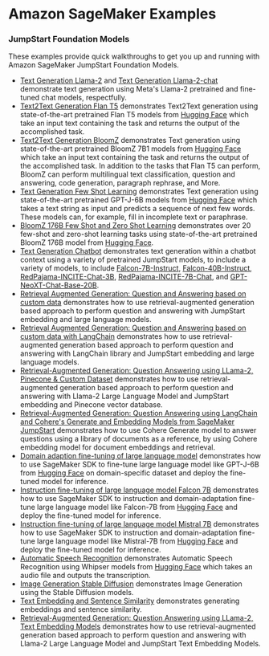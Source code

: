 # Amazon SageMaker Examples

### JumpStart Foundation Models

These examples provide quick walkthroughs to get you up and running with Amazon SageMaker JumpStart Foundation Models.

- [Text Generation Llama-2](text-generation-llama-2.ipynb) and [Text Generation Llama-2-chat](text-generation-llama-2-chat.ipynb) demonstrate text generation using Meta's Llama-2 pretrained and fine-tuned chat models, respectfully.
- [Text2Text Generation Flan T5](text2text-generation-flan-t5-ul2.ipynb) demonstrates Text2Text generation using state-of-the-art pretrained Flan T5 models from [Hugging Face](https://huggingface.co/docs/transformers/model_doc/flan-t5) which take an input text containing the task and returns the output of the accomplished task. 
- [Text2Text Generation BloomZ](text2text-generation-bloomz.ipynb) demonstrates Text generation using state-of-the-art pretrained BloomZ 7B1 models from [Hugging Face](https://huggingface.co/bigscience/bloomz-7b1) which take an input text containing the task and returns the output of the accomplished task. In addition to the tasks that Flan T5 can perform, BloomZ can perform multilingual text classification, question and answering, code generation, paragraph rephrase, and More.
- [Text Generation Few Shot Learning](text-generation-few-shot-learning.ipynb) demonstrates Text generation using state-of-the-art pretrained GPT-J-6B models from [Hugging Face](https://huggingface.co/EleutherAI/gpt-j-6B) which takes a text string as input and predicts a sequence of next few words. These models can, for example, fill in incomplete text or paraphrase.
- [BloomZ 176B Few Shot and Zero Shot Learning](bloom-z-176b-few-shot-and-zero-shot-learning.ipynb) demonstrates over 20 few-shot and zero-shot learning tasks using state-of-the-art pretrained BloomZ 176B model from [Hugging Face](https://huggingface.co/bigscience/bloomz).
- [Text Generation Chatbot](text-generation-chatbot.ipynb) demonstrates text generation within a chatbot context using a variety of pretrained JumpStart models, to include a variety of models, to include [Falcon-7B-Instruct](https://huggingface.co/tiiuae/falcon-7b-instruct), [Falcon-40B-Instruct](https://huggingface.co/tiiuae/falcon-40b-instruct), [RedPajama-INCITE-Chat-3B](https://huggingface.co/togethercomputer/RedPajama-INCITE-Chat-3B-v1), [RedPajama-INCITE-7B-Chat](https://huggingface.co/togethercomputer/RedPajama-INCITE-7B-Chat), and [GPT-NeoXT-Chat-Base-20B](https://huggingface.co/togethercomputer/GPT-NeoXT-Chat-Base-20B).
- [Retrieval Augmented Generation: Question and Answering based on custom data](question_answering_retrieval_augmented_generation/question_answering_jumpstart_knn.ipynb) demonstrates how to use retrieval-augmented generation based approach to perform question and answering with JumpStart embedding and large language models.
- [Retrieval Augmented Generation: Question and Answering based on custom data with LangChain](question_answering_retrieval_augmented_generation/question_answering_langchain_jumpstart.ipynb) demonstrates how to use retrieval-augmented generation based approach to perform question and answering with LangChain library and JumpStart embedding and large language models.
- [Retrieval-Augmented Generation: Question Answering using LLama-2, Pinecone & Custom Dataset](question_answering_retrieval_augmented_generation/question_answering_pinecone_llama-2_jumpstart.ipynb) demonstrates how to use retrieval-augmented generation based approach to perform question and answering with Llama-2 Large Language Model and JumpStart embedding and Pinecone vector database.
- [Retrieval-Augmented Generation: Question Answering using LangChain and Cohere's Generate and Embedding Models from SageMaker JumpStart](question_answering_retrieval_augmented_generation/question_answering_Cohere+langchain_jumpstart.ipynb) demonstrates how to use Cohere Generate model to answer questions using a library of documents as a reference, by using Cohere embedding model for document embeddings and retrieval. 
- [Domain adaption fine-tuning of large language model](domain-adaption-finetuning-gpt-j-6b.ipynb) demonstrates how to use SageMaker SDK to fine-tune large language model like GPT-J-6B from [Hugging Face](https://huggingface.co/EleutherAI/gpt-j-6b) on domain-specific dataset and deploy the fine-tuned model for inference.
- [Instruction fine-tuning of large language model Falcon 7B](falcon-7b-instruction-domain-adaptation-finetuning.ipynb) demonstrates how to use SageMaker SDK to instruction and domain-adaptation fine-tune large language model like Falcon-7B from [Hugging Face](https://huggingface.co/tiiuae/falcon-7b) and deploy the fine-tuned model for inference.
- [Instruction fine-tuning of large language model Mistral 7B](mistral-7b-instruction-domain-adaptation-finetuning.ipynb) demonstrates how to use SageMaker SDK to instruction and domain-adaptation fine-tune large language model like Mistral-7B from [Hugging Face](https://huggingface.co/mistralai/Mistral-7B-v0.1) and deploy the fine-tuned model for inference.
- [Automatic Speech Recognition](automatic-speech-recognition.ipynb) demonstrates Automatic Speech Recognition using Whipser models from [Hugging Face](https://huggingface.co/openai/whisper-large-v2) which takes an audio file and outputs the transcription.
- [Image Generation Stable Diffusion](image-generation-stable-diffusion.ipynb) demonstrates Image Generation using the Stable Diffusion models.
- [Text Embedding and Sentence Similarity](question_answering_retrieval_augmented_generation/text-embedding-sentence-similarity.ipynb) demonstrates generating embeddings and sentence similarity.
- [Retrieval-Augmented Generation: Question Answering using LLama-2, Text Embedding Models](question_answering_retrieval_augmented_generation/question_answering_text_embedding_llama-2_jumpstart.ipynb) demonstrates how to use retrieval-augmented generation based approach to perform question and answering with Llama-2 Large Language Model and JumpStart Text Embedding Models.
